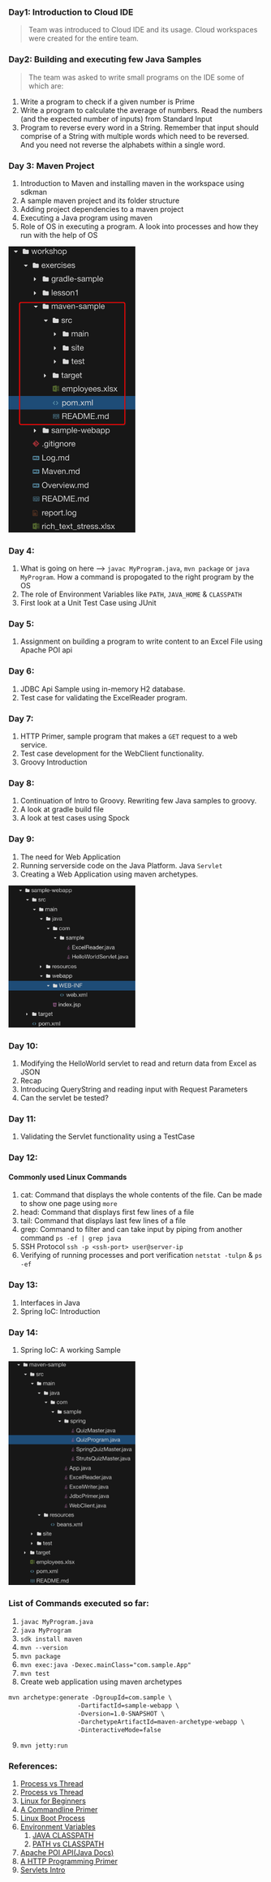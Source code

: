 ### Day1: Introduction to Cloud IDE
> Team was introduced to Cloud IDE and its usage. Cloud workspaces were created for the entire team.
### Day2: Building and executing few Java Samples
> The team was asked to write small programs on the IDE some of which are:
1. Write a program to check if a given number is Prime
1. Write a program to calculate the average of numbers. Read the numbers (and the expected number of inputs) from Standard Input
1. Program to reverse every word in a String. Remember that input should comprise of a String with multiple words which need to be reversed. And you need not reverse the alphabets within a single word.
### Day 3: Maven Project
1. Introduction to Maven and installing maven in the workspace using sdkman
1. A sample maven project and its folder structure
1. Adding project dependencies to a maven project
1. Executing a Java program using maven
1. Role of OS in executing a program. A look into processes and how they run with the help of OS
<img src="/images/maven_project.png" width="250">

### Day 4: 
1. What is going on here --> `javac MyProgram.java`, `mvn package` or `java MyProgram`. How a command is propogated to the right program by the OS
1. The role of Environment Variables like `PATH`, `JAVA_HOME` & `CLASSPATH`
1. First look at a Unit Test Case using JUnit
### Day 5:
1. Assignment on building a program to write content to an Excel File using Apache POI api
### Day 6:
1. JDBC Api Sample using in-memory H2 database. 
1. Test case for validating the ExcelReader program.
### Day 7:
1. HTTP Primer, sample program that makes a `GET` request to a web service.
1. Test case development for the WebClient functionality.
1. Groovy Introduction
### Day 8:
1. Continuation of Intro to Groovy. Rewriting few Java samples to groovy. 
1. A look at gradle build file
1. A look at test cases using Spock
### Day 9:
1. The need for Web Application
1. Running serverside code on the Java Platform. Java `Servlet`
1. Creating a Web Application using maven archetypes.
<img src="/images/servlet_app.png" width="250">

### Day 10:
1. Modifying the HelloWorld servlet to read and return data from Excel as JSON
1. Recap
1. Introducing QueryString and reading input with Request Parameters
1. Can the servlet be tested?
### Day 11:
1. Validating the Servlet functionality using a TestCase
### Day 12:
#### Commonly used Linux Commands
1. cat: Command that displays the whole contents of the file. Can be made to show one page using `more`
1. head: Command that displays first few lines of a file
1. tail: Command that displays last few lines of a file
1. grep: Command to filter and can take input by piping from another command `ps -ef | grep java`
1. SSH Protocol `ssh -p <ssh-port> user@server-ip`
1. Verifying of running processes and port verification `netstat -tulpn` & `ps -ef`
### Day 13:
1. Interfaces in Java
1. Spring IoC: Introduction
### Day 14:
1. Spring IoC: A working Sample
<img src="/images/spring_sample.png" width="250">

### List of Commands executed so far:
1. `javac MyProgram.java`
2. `java MyProgram`
3. `sdk install maven`
4. `mvn --version`
5. `mvn package`
6. `mvn exec:java -Dexec.mainClass="com.sample.App"`
7. `mvn test`
8. Create web application using maven archetypes
```
mvn archetype:generate -DgroupId=com.sample \
                   -DartifactId=sample-webapp \
                   -Dversion=1.0-SNAPSHOT \
                   -DarchetypeArtifactId=maven-archetype-webapp \
                   -DinteractiveMode=false 
```
9. `mvn jetty:run`

### References:
1. [Process vs Thread](https://neharustagiblog.wordpress.com/2014/09/26/program-vs-process-vs-thread-vs-task/)
1. [Process vs Thread](https://www.thecrazyprogrammer.com/2018/01/difference-process-thread.html)
1. [Linux for Beginners](https://www.linux.com/learn/complete-beginners-guide-LInux%20)
1. [A Commandline Primer](https://lifehacker.com/5633909/who-needs-a-mouse-learn-to-use-the-command-line-for-almost-anything)
1. [Linux Boot Process](https://opensource.com/article/17/2/linux-boot-and-startup)
1. [Environment Variables](https://www.guru99.com/linux-environment-variables.html)
    1. [JAVA CLASSPATH](http://kevinboone.net/classpath.html)
    1. [PATH vs CLASSPATH](http://www.java67.com/2012/08/what-is-path-and-classpath-in-java-difference.html)
1. [Apache POI API(Java Docs)](https://poi.apache.org/apidocs/org/apache/poi/xssf/usermodel/XSSFWorkbook.html)
1. [A HTTP Programming Primer](http://hc.apache.org/httpcomponents-client-4.5.x/primer.html)
1. [Servlets Intro](https://beginnersbook.com/2013/05/servlet-tutorial/)
